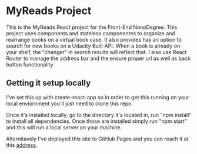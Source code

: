 # MyReads Project

This is the MyReads React project for the Front-End NanoDegree. This project uses components and stateless componentes to organize and rearrange books on a virtual book case. It also provides has an option to search for new books on a Udacity Built API. When a book is already on your shelf, the "changer" in search results will reflect that. I also use React Router to manage the address bar and the ensure proper url as well as back button functionality


## Getting it setup locally

I've set this up with create-react-app so in order to get this running on your local enviornment you'll just need to clone this repo. 

Once it's installed locally, go to the directory it's located in, run "npm install" to install all dependencies. Once those are installed simply run "npm start" and this will run a local server on your machine. 

Alternitavely I've deployed this site to GitHub Pages and you can reach it at this <a href="https://enos-16.github.io/FEND-MyReads/" target="_blank">address</a>.
